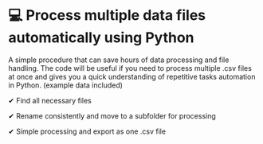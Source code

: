 # 💻 Process multiple data files automatically using Python
A simple procedure that can save hours of data processing and file handling. The code will be useful if you need to process multiple .csv files at once and gives you a quick understanding of repetitive tasks automation in Python. (example data included)

✔ Find all necessary files 

✔ Rename consistently and move to a subfolder for processing 

✔ Simple processing and export as one .csv file
